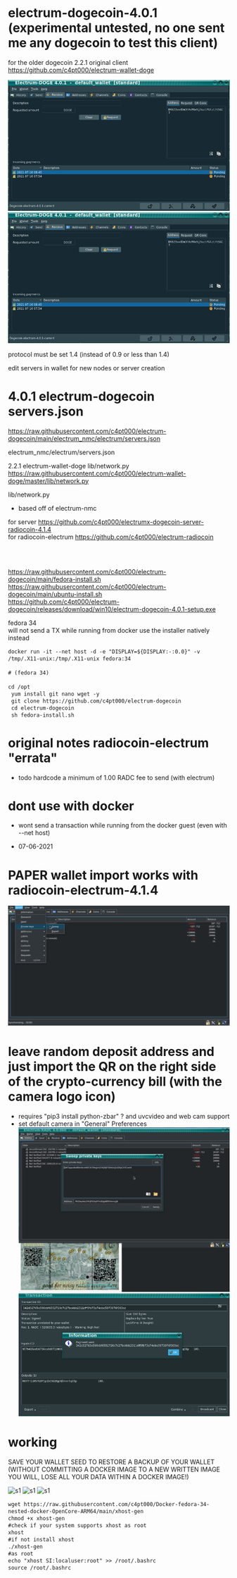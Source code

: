 # electrum-dogecoin-4.0.1 (experimental untested, no one sent me any dogecoin to test this client)

for the older dogecoin 2.2.1 original client 
https://github.com/c4pt000/electrum-wallet-doge

![s1](https://raw.githubusercontent.com/c4pt000/electrum-dogecoin/main/electrum-receive.png)
![s1](https://raw.githubusercontent.com/c4pt000/electrum-dogecoin/main/electrum-receive.png)

protocol must be set 1.4 (instead of 0.9 or less than 1.4)

edit servers in wallet for new nodes or server creation 

# 4.0.1 electrum-dogecoin servers.json
https://raw.githubusercontent.com/c4pt000/electrum-dogecoin/main/electrum_nmc/electrum/servers.json

electrum_nmc/electrum/servers.json

2.2.1 electrum-wallet-doge lib/network.py
https://raw.githubusercontent.com/c4pt000/electrum-wallet-doge/master/lib/network.py

lib/network.py



* based off of electrum-nmc

for server https://github.com/c4pt000/electrumx-dogecoin-server-radiocoin-4.1.4
<br>
for radiocoin-electrum https://github.com/c4pt000/electrum-radiocoin

<br>
<br>

https://raw.githubusercontent.com/c4pt000/electrum-dogecoin/main/fedora-install.sh
<br>
https://raw.githubusercontent.com/c4pt000/electrum-dogecoin/main/ubuntu-install.sh
<br>
https://github.com/c4pt000/electrum-dogecoin/releases/download/win10/electrum-dogecoin-4.0.1-setup.exe

fedora 34
<br>
will not send a TX while running from docker use the installer natively instead 
```
docker run -it --net host -d -e "DISPLAY=${DISPLAY:-:0.0}" -v /tmp/.X11-unix:/tmp/.X11-unix fedora:34

# (fedora 34)

cd /opt
 yum install git nano wget -y
 git clone https://github.com/c4pt000/electrum-dogecoin
 cd electrum-dogecoin
 sh fedora-install.sh
```




# original notes radiocoin-electrum "errata" 

 * todo hardcode  a minimum of 1.00 RADC fee to send (with electrum)

# dont use with docker
* wont send a transaction while running from the docker guest (even with --net host)

* 07-06-2021
# PAPER wallet import works with radiocoin-electrum-4.1.4
![s1](https://raw.githubusercontent.com/c4pt000/radiocoin/master/just-the-right-QR-code-ignore-the-left.png)
# leave random deposit address and just import the QR on the right side of the crypto-currency bill (with the camera logo icon) 
* requires "pip3 install python-zbar" ? and uvcvideo and web cam support
* set default camera in "General" Preferences
![s1](https://raw.githubusercontent.com/c4pt000/radiocoin/master/electrum-import-paper-QR-radiodollar.png)
![s1](https://raw.githubusercontent.com/c4pt000/radiocoin/master/radio-electrum-4.1.4.paper-sweep.png)

# working
SAVE YOUR WALLET SEED TO RESTORE A BACKUP OF YOUR WALLET
(WITHOUT COMMITTING A DOCKER IMAGE TO A NEW WRITTEN IMAGE YOU WILL, LOSE ALL YOUR DATA WITHIN A DOCKER IMAGE!)

![s1](https://github.com/c4pt000/radiocoin/releases/download/electrum-wallet/electrum--radiocoin-sign-broadcast.png)
![s1](https://github.com/c4pt000/radiocoin/releases/download/electrum-wallet/electrum-4.1.4-radiocoin-send-amount.png)
![s1](https://github.com/c4pt000/radiocoin/releases/download/electrum-wallet/electrum-finalize-transaction.png)
```
wget https://raw.githubusercontent.com/c4pt000/Docker-fedora-34-nested-docker-OpenCore-ARM64/main/xhost-gen
chmod +x xhost-gen
#check if your system supports xhost as root
xhost
#if not install xhost
./xhost-gen
#as root 
echo "xhost SI:localuser:root" >> /root/.bashrc
source /root/.bashrc

```
